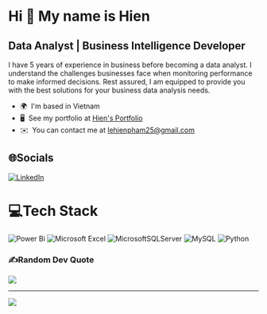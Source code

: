 Hi 👋 My name is Hien
=====================

Data Analyst | Business Intelligence Developer
----------------------------------------------

I have 5 years of experience in business before becoming a data analyst. I understand the challenges businesses face when monitoring performance to make informed decisions. Rest assured, I am equipped to provide you with the best solutions for your business data analysis needs.

*   🌍  I'm based in Vietnam
*   🖥️  See my portfolio at [Hien's Portfolio](https://mavenanalytics.io/profile/Hien-Pham-Le/206809735)
*   ✉️  You can contact me at [lehienpham25@gmail.com](mailto:lehienpham25@gmail.com)

## 🌐Socials
[![LinkedIn](https://img.shields.io/badge/LinkedIn-%230077B5.svg?logo=linkedin&logoColor=white)](https://linkedin.com/in/hienphamle) 

# 💻Tech Stack
![Power Bi](https://img.shields.io/badge/power_bi-F2C811?style=for-the-badge&logo=powerbi&logoColor=black) 	![Microsoft Excel](https://img.shields.io/badge/Microsoft_Excel-217346?style=for-the-badge&logo=microsoft-excel&logoColor=white) ![MicrosoftSQLServer](https://img.shields.io/badge/Microsoft%20SQL%20Sever-CC2927?style=for-the-badge&logo=microsoft%20sql%20server&logoColor=white) ![MySQL](https://img.shields.io/badge/mysql-%2300f.svg?style=for-the-badge&logo=mysql&logoColor=white) ![Python](https://img.shields.io/badge/python-3670A0?style=for-the-badge&logo=python&logoColor=ffdd54)
### ✍️Random Dev Quote
![](https://quotes-github-readme.vercel.app/api?type=horizontal&theme=radical)

---
[![](https://visitcount.itsvg.in/api?id=HienPhamLe&icon=0&color=0)](https://visitcount.itsvg.in)

